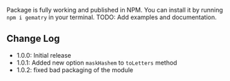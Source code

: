 Package is fully working and published in NPM. You can install it by running `npm i gematry` in your terminal.
TODO: Add examples and documentation.

## Change Log
- 1.0.0: Initial release
- 1.0.1: Added new option `maskHashem` to `toLetters` method
- 1.0.2: fixed bad packaging of the module